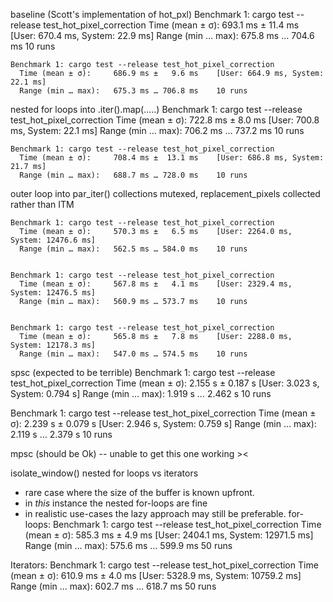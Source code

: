 baseline (Scott's implementation of hot_pxl)
	Benchmark 1: cargo test --release test_hot_pixel_correction
	  Time (mean ± σ):     693.1 ms ±  11.4 ms    [User: 670.4 ms, System: 22.9 ms]
	  Range (min … max):   675.8 ms … 704.6 ms    10 runs


	Benchmark 1: cargo test --release test_hot_pixel_correction
	  Time (mean ± σ):     686.9 ms ±   9.6 ms    [User: 664.9 ms, System: 22.1 ms]
	  Range (min … max):   675.3 ms … 706.8 ms    10 runs

nested for loops into .iter().map(.....)
	Benchmark 1: cargo test --release test_hot_pixel_correction
	  Time (mean ± σ):     722.8 ms ±   8.0 ms    [User: 700.8 ms, System: 22.1 ms]
	  Range (min … max):   706.2 ms … 737.2 ms    10 runs


	Benchmark 1: cargo test --release test_hot_pixel_correction
	  Time (mean ± σ):     708.4 ms ±  13.1 ms    [User: 686.8 ms, System: 21.7 ms]
	  Range (min … max):   688.7 ms … 728.0 ms    10 runs


outer loop into par_iter() collections mutexed, replacement_pixels collected rather than ITM

	Benchmark 1: cargo test --release test_hot_pixel_correction
	  Time (mean ± σ):     570.3 ms ±   6.5 ms    [User: 2264.0 ms, System: 12476.6 ms]
	  Range (min … max):   562.5 ms … 584.0 ms    10 runs


	Benchmark 1: cargo test --release test_hot_pixel_correction
	  Time (mean ± σ):     567.8 ms ±   4.1 ms    [User: 2329.4 ms, System: 12476.5 ms]
	  Range (min … max):   560.9 ms … 573.7 ms    10 runs


	Benchmark 1: cargo test --release test_hot_pixel_correction
	  Time (mean ± σ):     565.8 ms ±   7.8 ms    [User: 2288.0 ms, System: 12178.3 ms]
	  Range (min … max):   547.0 ms … 574.5 ms    10 runs

spsc (expected to be terrible)
Benchmark 1: cargo test --release test_hot_pixel_correction
  Time (mean ± σ):      2.155 s ±  0.187 s    [User: 3.023 s, System: 0.794 s]
  Range (min … max):    1.919 s …  2.462 s    10 runs


Benchmark 1: cargo test --release test_hot_pixel_correction
  Time (mean ± σ):      2.239 s ±  0.079 s    [User: 2.946 s, System: 0.759 s]
  Range (min … max):    2.119 s …  2.379 s    10 runs


mpsc (should be Ok) -- unable to get this one working ><


isolate_window() nested for loops vs iterators
-  rare case where the size of the buffer is known upfront.
- in _this_ instance the nested for-loops are fine
- in realistic use-cases the lazy approach may still be preferable.
for-loops:
	Benchmark 1: cargo test --release test_hot_pixel_correction
	  Time (mean ± σ):     585.3 ms ±   4.9 ms    [User: 2404.1 ms, System: 12971.5 ms]
	  Range (min … max):   575.6 ms … 599.9 ms    50 runs

Iterators:
	Benchmark 1: cargo test --release test_hot_pixel_correction
	  Time (mean ± σ):     610.9 ms ±   4.0 ms    [User: 5328.9 ms, System: 10759.2 ms]
	  Range (min … max):   602.7 ms … 618.7 ms    50 runs
